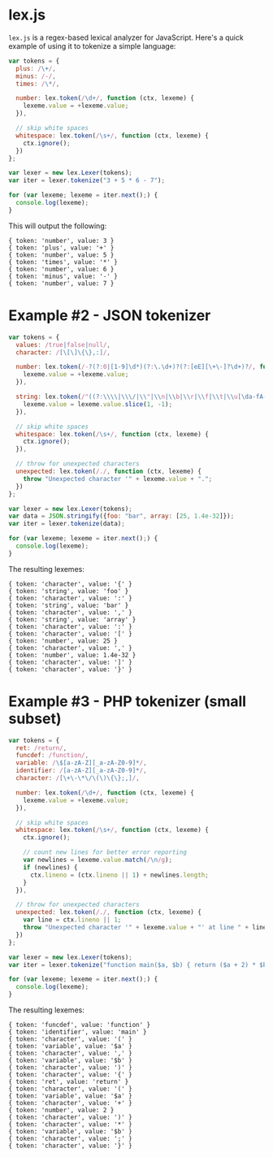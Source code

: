 # lex.js
`lex.js` is a regex-based lexical analyzer for JavaScript. Here's a quick example of using it to tokenize a simple language:

```javascript
var tokens = {
  plus: /\+/,
  minus: /-/,
  times: /\*/,

  number: lex.token(/\d+/, function (ctx, lexeme) {
    lexeme.value = +lexeme.value;
  }),

  // skip white spaces
  whitespace: lex.token(/\s+/, function (ctx, lexeme) {
    ctx.ignore();
  })
};

var lexer = new lex.Lexer(tokens);
var iter = lexer.tokenize("3 + 5 * 6 - 7");

for (var lexeme; lexeme = iter.next();) {
  console.log(lexeme);
}
```

This will output the following:

    { token: 'number', value: 3 }
    { token: 'plus', value: '+' }
    { token: 'number', value: 5 }
    { token: 'times', value: '*' }
    { token: 'number', value: 6 }
    { token: 'minus', value: '-' }
    { token: 'number', value: 7 }

# Example #2 - JSON tokenizer

```javascript
var tokens = {
  values: /true|false|null/,
  character: /[\[\]\{\},:]/,

  number: lex.token(/-?(?:0|[1-9]\d*)(?:\.\d+)?(?:[eE][\+\-]?\d+)?/, function (ctx, lexeme) {
    lexeme.value = +lexeme.value;
  }),

  string: lex.token(/"((?:\\\\|\\\/|\\"|\\n|\\b|\\r|\\f|\\t|\\u[\da-fA-F]{4}|[^"\\])*)?"/, function (ctx, lexeme) {
    lexeme.value = lexeme.value.slice(1, -1);
  }),

  // skip white spaces
  whitespace: lex.token(/\s+/, function (ctx, lexeme) {
    ctx.ignore();
  }),

  // throw for unexpected characters
  unexpected: lex.token(/./, function (ctx, lexeme) {
    throw "Unexpected character '" + lexeme.value + ".";
  })
};

var lexer = new lex.Lexer(tokens);
var data = JSON.stringify({foo: "bar", array: [25, 1.4e-32]});
var iter = lexer.tokenize(data);

for (var lexeme; lexeme = iter.next();) {
  console.log(lexeme);
}
```

The resulting lexemes:

    { token: 'character', value: '{' }
    { token: 'string', value: 'foo' }
    { token: 'character', value: ':' }
    { token: 'string', value: 'bar' }
    { token: 'character', value: ',' }
    { token: 'string', value: 'array' }
    { token: 'character', value: ':' }
    { token: 'character', value: '[' }
    { token: 'number', value: 25 }
    { token: 'character', value: ',' }
    { token: 'number', value: 1.4e-32 }
    { token: 'character', value: ']' }
    { token: 'character', value: '}' }

# Example #3 - PHP tokenizer (small subset)

```javascript
var tokens = {
  ret: /return/,
  funcdef: /function/,
  variable: /\$[a-zA-Z][_a-zA-Z0-9]*/,
  identifier: /[a-zA-Z][_a-zA-Z0-9]*/,
  character: /[\+\-\*\/\(\)\{\};,]/,

  number: lex.token(/\d+/, function (ctx, lexeme) {
    lexeme.value = +lexeme.value;
  }),

  // skip white spaces
  whitespace: lex.token(/\s+/, function (ctx, lexeme) {
    ctx.ignore();

    // count new lines for better error reporting
    var newlines = lexeme.value.match(/\n/g);
    if (newlines) {
      ctx.lineno = (ctx.lineno || 1) + newlines.length;
    }
  }),

  // throw for unexpected characters
  unexpected: lex.token(/./, function (ctx, lexeme) {
    var line = ctx.lineno || 1;
    throw "Unexpected character '" + lexeme.value + "' at line " + line + ".";
  })
};

var lexer = new lex.Lexer(tokens);
var iter = lexer.tokenize("function main($a, $b) { return ($a + 2) * $b; }");

for (var lexeme; lexeme = iter.next();) {
  console.log(lexeme);
}
```

The resulting lexemes:

    { token: 'funcdef', value: 'function' }
    { token: 'identifier', value: 'main' }
    { token: 'character', value: '(' }
    { token: 'variable', value: '$a' }
    { token: 'character', value: ',' }
    { token: 'variable', value: '$b' }
    { token: 'character', value: ')' }
    { token: 'character', value: '{' }
    { token: 'ret', value: 'return' }
    { token: 'character', value: '(' }
    { token: 'variable', value: '$a' }
    { token: 'character', value: '+' }
    { token: 'number', value: 2 }
    { token: 'character', value: ')' }
    { token: 'character', value: '*' }
    { token: 'variable', value: '$b' }
    { token: 'character', value: ';' }
    { token: 'character', value: '}' }
